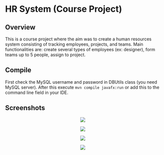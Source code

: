 # HR System (Course Project)

## Overview
This is a course project where the aim was to create a human resources system consisting of tracking employees, projects, 
and teams. Main functionalities are: create several types of employees (ex: designer), form teams up to 5 people, assign to project. 

## Compile
First check the MySQL username and password in DBUtils class (you need MySQL server).
After this execute `mvn compile javafx:run` or add this to the command line field in your IDE.

## Screenshots
<p align="center">
  <img src="https://raw.githubusercontent.com/nihadguluzade/hr-system/master/.github/images/s2.png">
</p>
<p align="center">
  <img src="https://raw.githubusercontent.com/nihadguluzade/hr-system/master/.github/images/s3.png">
</p>
<p align="center">
  <img src="https://raw.githubusercontent.com/nihadguluzade/hr-system/master/.github/images/s4.png">
</p>
<p align="center">
  <img src="https://raw.githubusercontent.com/nihadguluzade/hr-system/master/.github/images/s1.png">
</p>